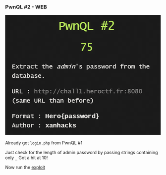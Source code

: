 ### PwnQL #2 - WEB

![task](task.png)

Already got ```login.php``` from PwnQL #1

Just check for the length of admin password by passing strings containing only ```_```
Got a hit at 10!

Now run the [exploit](exploit.py)

